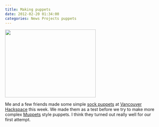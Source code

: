 ```yaml
---
title: Making puppets
date: 2012-02-20 01:34:00
categories: News Projects puppets
---
```

<a href="/public/uploads/2012/02/puppets07.jpg"><img class="size-medium wp-image-2737 aligncenter" title="puppets07" src="/public/uploads/2012/02/puppets07-300x225.jpg" alt="" width="300" height="225" /></a>

Me and a few friends made some simple <a href="http://en.wikipedia.org/wiki/Sock_puppet">sock puppets</a> at <a href="http://vancouver.hackspace.ca/wp/">Vancouver Hackspace</a> this week. We made them as a test before we try to make more complex <a href="http://en.wikipedia.org/wiki/The_Muppets">Muppets</a> style puppets. I think they turned out really well for our first attempt.

